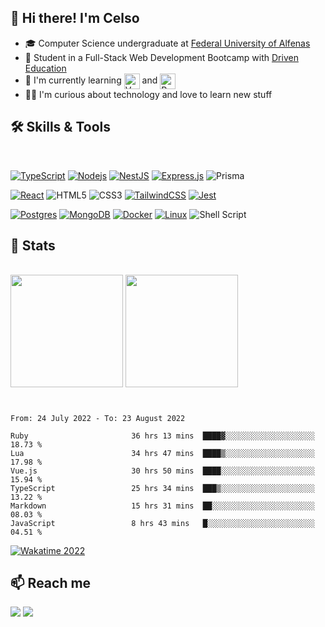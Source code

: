 ## 👋 Hi there! I'm Celso

- 🎓 Computer Science undergraduate at <a href="https://www.unifal-mg.edu.br/portal/">Federal University of Alfenas</a>
- 🚀 Student in a Full-Stack Web Development Bootcamp with <a href="https://www.driven.com.br">Driven Education</a>  
- 🦉 I'm currently learning <img src="https://cdn.freebiesupply.com/logos/large/2x/vue-9-logo-png-transparent.png" height="25em" align="center" alt="Vue" title="Vue"/> and <img src="https://external-content.duckduckgo.com/iu/?u=http%3A%2F%2Flogos-download.com%2Fwp-content%2Fuploads%2F2016%2F09%2FRuby_on_Rails_logo.png&f=1&nofb=1" height="25em" align="center" alt="Ruby on Rails" title="Ruby on Rails"/> 
- 🧙‍♂️ I'm curious about technology and love to learn new stuff

## 🛠️ Skills & Tools

<br/>

<div align="">
  
  [![TypeScript](https://img.shields.io/badge/TypeScript-007ACC?style=for-the-badge&logo=typescript&logoColor=white)](https://www.typescriptlang.org/docs/handbook/2/basic-types.html)
  [![Nodejs](https://img.shields.io/badge/Node.js-43853D?style=for-the-badge&logo=node.js&logoColor=white)](https://nodejs.org/en/docs/)
  [![NestJS](https://img.shields.io/badge/nestjs-%23E0234E.svg?logo=nestjs&logoColor=white&style=for-the-badge)](https://docs.nestjs.com/)
  [![Express.js](https://img.shields.io/badge/express.js-%23404d59.svg?style=for-the-badge&logo=express&logoColor=%2361DAFB)](https://expressjs.com/)
  ![Prisma](https://img.shields.io/badge/Prisma-3982CE?style=for-the-badge&logo=Prisma&logoColor=white)

  
  [![React](https://img.shields.io/badge/React-20232A?style=for-the-badge&logo=react&logoColor=61DAFB)](https://reactjs.org/)
  ![HTML5](https://img.shields.io/badge/html5-%23E34F26.svg?style=for-the-badge&logo=html5&logoColor=white)
  ![CSS3](https://img.shields.io/badge/css3-%231572B6.svg?style=for-the-badge&logo=css3&logoColor=white)
  [![TailwindCSS](https://img.shields.io/badge/tailwindcss-%2338B2AC.svg?style=for-the-badge&logo=tailwind-css&logoColor=white)](https://tailwindcss.com/)
  [![Jest](https://img.shields.io/badge/-jest-%23C21325?style=for-the-badge&logo=jest&logoColor=white)](https://jestjs.io/)
  
  [![Postgres](https://img.shields.io/badge/PostgreSQL-316192?style=for-the-badge&logo=postgresql&logoColor=white)](https://www.postgresql.org/)
  [![MongoDB](https://img.shields.io/badge/MongoDB-%234ea94b.svg?style=for-the-badge&logo=mongodb&logoColor=white)](https://www.mongodb.com/docs/)
  [![Docker](https://img.shields.io/badge/docker-%230db7ed.svg?style=for-the-badge&logo=docker&logoColor=white)](https://docs.docker.com/)
  [![Linux](https://img.shields.io/badge/Linux-FCC624?style=for-the-badge&logo=linux&logoColor=black)](https://github.com/torvalds/linux)
  ![Shell Script](https://img.shields.io/badge/shell_script-%23121011.svg?logo=gnu-bash&logoColor=white&style=for-the-badge)
  
  <!--
  ![Git](https://img.shields.io/badge/git-%23F05033.svg?style=for-the-badge&logo=git&logoColor=white)
  ![Markdown](https://img.shields.io/badge/markdown-%23000000.svg?style=for-the-badge&logo=markdown&logoColor=white)
  ![Lua](https://img.shields.io/badge/lua-%232C2D72.svg?style=for-the-badge&logo=lua&logoColor=white)
  ![Neovim](https://img.shields.io/badge/NeoVim-%2357A143.svg?&style=for-the-badge&logo=neovim&logoColor=white)
  ![Trello](https://img.shields.io/badge/Trello-%23026AA7.svg?style=for-the-badge&logo=Trello&logoColor=white)
  -->
  
 </div>

## 🗿 Stats 

<br/>

<div align="">   
  
  <img src="http://github-readme-stats.vercel.app/api/top-langs/?username=celso-patiri&layout=compact&theme=tokyonight&custom_title=Most used languages&include_all_commits=true&count_private=true&langs_count=6&bg_color=0d1117&hide_border=true" height="180em"/>
  <img src="http://github-readme-stats.vercel.app/api?username=celso-patiri&theme=tokyonight&custom_title=Celso's GitHub Stats&include_all_commits=true&count_private=true&bg_color=0d1117&hide_border=true" height="180rem"/>
  
</div>

###


#
<cr/>

<!--START_SECTION:waka-->

```text
From: 24 July 2022 - To: 23 August 2022

Ruby                       36 hrs 13 mins  ████▓░░░░░░░░░░░░░░░░░░░░   18.73 %
Lua                        34 hrs 47 mins  ████▒░░░░░░░░░░░░░░░░░░░░   17.98 %
Vue.js                     30 hrs 50 mins  ████░░░░░░░░░░░░░░░░░░░░░   15.94 %
TypeScript                 25 hrs 34 mins  ███▒░░░░░░░░░░░░░░░░░░░░░   13.22 %
Markdown                   15 hrs 31 mins  ██░░░░░░░░░░░░░░░░░░░░░░░   08.03 %
JavaScript                 8 hrs 43 mins   █░░░░░░░░░░░░░░░░░░░░░░░░   04.51 %
```

<!--END_SECTION:waka-->

<!-- <div>
 <img src="https://github-readme-stats.vercel.app/api/wakatime?username=celsopatiri&layout=compact&langs_count=6&custom_title=Wakatime stats - 2022"/>
</div> -->

<a href="https://wakatime.com/@8a52c0fd-ec78-403a-81d0-07c674c564b3" title="Time coded since Jan 17 2022">
  <img src="https://wakatime.com/badge/user/8a52c0fd-ec78-403a-81d0-07c674c564b3.svg" alt="Wakatime 2022" title="Time coded since Jan 17 2022" />
</a>

###

## 📫 Reach me
<a href="https://www.linkedin.com/in/celso-patiri-916051223" target="_blank"><img src="https://img.shields.io/badge/-LinkedIn-%230077B5?style=for-the-badge&logo=linkedin&logoColor=white"></a>
<a href = "mailto:celsobenedetti2@gmail.com"><img src="https://img.shields.io/badge/-Gmail-%23333?style=for-the-badge&logo=gmail&logoColor=white" target="_blank"></a>

